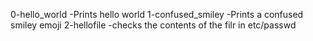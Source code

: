0-hello_world -Prints hello world
1-confused_smiley -Prints a confused smiley emoji
2-hellofile -checks the contents of the filr in etc/passwd
